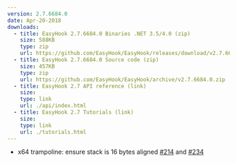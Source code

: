 ```yaml
---
version: 2.7.6684.0
date: Apr-20-2018
downloads:
  - title: EasyHook 2.7.6684.0 Binaries .NET 3.5/4.0 (zip)
    size: 588KB
    type: zip
    url: https://github.com/EasyHook/EasyHook/releases/download/v2.7.6684.0/EasyHook-2.7.6684.0-Binaries.zip
  - title: EasyHook 2.7.6684.0 Source code (zip)
    size: 457KB
    type: zip
    url: https://github.com/EasyHook/EasyHook/archive/v2.7.6684.0.zip
  - title: EasyHook 2.7 API reference (link)
    size: 
    type: link
    url: ./api/index.html
  - title: EasyHook 2.7 Tutorials (link)
    size: 
    type: link
    url: ./tutorials.html
---
```

 * x64 trampoline: ensure stack is 16 bytes aligned [#214](https://github.com/EasyHook/EasyHook/issues/214) and [#234](https://github.com/EasyHook/EasyHook/issues/234)